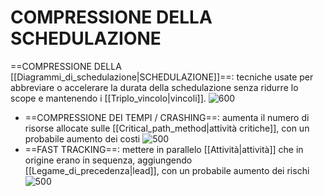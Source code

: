 # COMPRESSIONE DELLA SCHEDULAZIONE
==COMPRESSIONE DELLA [[Diagrammi_di_schedulazione|SCHEDULAZIONE]]==: tecniche usate per abbreviare o accelerare la durata della schedulazione senza ridurre lo scope e mantenendo i [[Triplo_vincolo|vincoli]].
![600](compressione.png)
- ==COMPRESSIONE DEI TEMPI / CRASHING==: aumenta il numero di risorse allocate sulle [[Critical_path_method|attività critiche]], con un probabile aumento dei costi
  ![500](compressione2.png)
- ==FAST TRACKING==: mettere in parallelo [[Attività|attività]] che in origine erano in sequenza, aggiungendo [[Legame_di_precedenza|lead]], con un probabile aumento dei rischi
  ![500](compressione3.png)
  